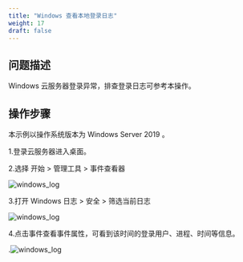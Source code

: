 ```yaml
---
title: "Windows 查看本地登录日志"
weight: 17
draft: false
---
```

## 问题描述
Windows 云服务器登录异常，排查登录日志可参考本操作。

## 操作步骤

本示例以操作系统版本为 Windows Server 2019 。

1.登录云服务器进入桌面。


2.选择 开始 > 管理工具 > 事件查看器  

![windows_log](/compute/vm/_images/Windows_log2.png)

3.打开  Windows 日志 > 安全 > 筛选当前日志 

![windows_log](/compute/vm/_images/Windows_log3.png)

4.点击事件查看事件属性，可看到该时间的登录用户、进程、时间等信息。

.![windows_log](/compute/vm/_images/Windows_log4.png)
